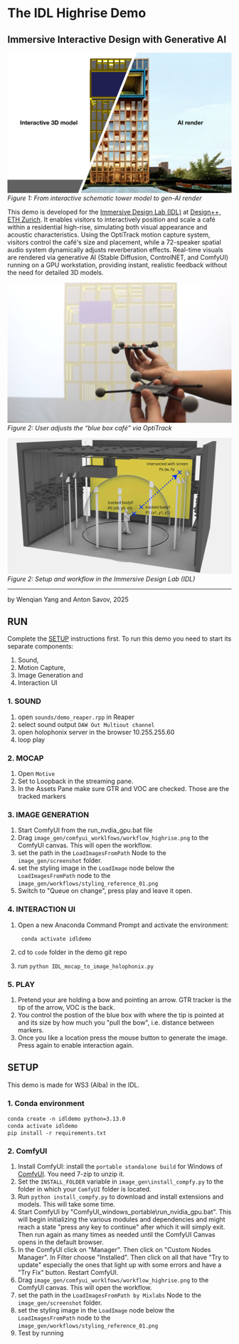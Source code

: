 # The IDL Highrise Demo
## Immersive Interactive Design with Generative AI

![AI-rendered semi-frame](img/AI-render-semi-frame.jpg)  
*Figure 1: From interactive schematic tower model to gen-AI render*

This demo is developed for the [Immersive Design Lab (IDL)](https://idl.ethz.ch/website/) at [Design++, ETH Zurich](https://designplusplus.ethz.ch). It enables visitors to interactively position and scale a café within a residential high-rise, simulating both visual appearance and acoustic characteristics. Using the OptiTrack motion capture system, visitors control the café's size and placement, while a 72-speaker spatial audio system dynamically adjusts reverberation effects. Real-time visuals are rendered via generative AI (Stable Diffusion, ControlNET, and ComfyUI) running on a GPU workstation, providing instant, realistic feedback without the need for detailed 3D models.


![Interaction close-up](img/interaction-close-up.jpg)  
*Figure 2: User adjusts the “blue box café” via OptiTrack*

![IDL setup and workflow](img/idl-diagram.jpg)  
*Figure 2: Setup and workflow in the Immersive Design Lab (IDL)*

---

by Wenqian Yang and Anton Savov, 2025

## RUN

Complete the [SETUP](#setup) instructions first.
To run this demo you need to start its separate components:
1. Sound,
2. Motion Capture,
3. Image Generation and
4. Interaction UI



### 1. SOUND
1. open `sounds/demo_reaper.rpp` in Reaper
2. select sound output `DAW Out Multiout channel`
3. open holophonix server in the browser 10.255.255.60
4. loop play

### 2. MOCAP
1. Open `Motive`
2. Set to Loopback in the streaming pane.
3. In the Assets Pane make sure GTR and VOC are checked. Those are the tracked markers

### 3. IMAGE GENERATION
1. Start ComfyUI from the run_nvdia_gpu.bat file
2. Drag `image_gen/comfyui_worklfows/workflow_highrise.png` to the ComfyUI canvas. This will open the workflow.
3. set the path in the `LoadImagesFromPath` Node to the `image_gen/screenshot` folder.
4. set the styling image in the `LoadImage` node below the `LoadImagesFromPath` node to the `image_gen/workflows/styling_reference_01.png`
5. Switch to "Queue on change", press play and leave it open.

### 4. INTERACTION UI
1. Open a new Anaconda Command Prompt and activate the environment:
    
        conda activate idldemo
2. cd to `code` folder in the demo git repo
3. run `python IDL_mocap_to_image_holophonix.py`

### 5. PLAY
1. Pretend your are holding a bow and pointing an arrow. GTR tracker is the tip of the arrow, VOC is the back.
2. You control the postion of the blue box with where the tip is pointed at and its size by how much you "pull the bow", i.e. distance between markers.
3. Once you like a location press the mouse button to generate the image. Press again to enable interaction again.


## SETUP

This demo is made for WS3 (Alba) in the IDL.

### 1. Conda environment

    conda create -n idldemo python=3.13.0
    conda activate idldemo
    pip install -r requirements.txt

### 2. ComfyUI

1. Install ComfyUI: install the `portable standalone build` for Windows of [ComfyUI](https://github.com/comfyanonymous/ComfyUI?tab=readme-ov-file#installing). You need 7-zip to unzip it.
2. Set the `INSTALL_FOLDER` variable in `image_gen\install_compfy.py` to the folder in which your `ComfyUI` folder is located.
3. Run `python install_compfy.py` to download and install extensions and models. This will take some time.
4. Start ComfyUI by "ComfyUI_windows_portable\run_nvidia_gpu.bat". This will begin initializing the various modules and dependencies and might reach a state "press any key to continue" after which it will simply exit. Then run again as many times as needed until the ComfyUI Canvas opens in the default browser.
5. In the ComfyUI click on "Manager". Then click on "Custom Nodes Manager". In Filter choose "Installed". Then click on all that have  "Try to update" especially the ones that light up with some errors and have a "Try Fix" button. Restart ComfyUI.
4. Drag `image_gen/comfyui_worklfows/workflow_highrise.png` to the ComfyUI canvas. This will open the workflow.
5. set the path in the `LoadImagesFromPath by Mixlabs` Node to the `image_gen/screenshot` folder.
6. set the styling image in the `LoadImage` node below the `LoadImagesFromPath` node to the `image_gen/workflows/styling_reference_01.png`
7. Test by running